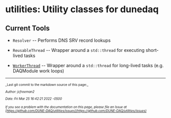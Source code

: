 # utilities: Utility classes for dunedaq

## Current Tools


* `Resolver` -- Performs DNS SRV record lookups

* `ReusableThread` -- Wrapper around a `std::thread` for executing short-lived tasks

* [`WorkerThread`](WorkerThread-Usage-Notes/) -- Wrapper around a `std::thread` for long-lived tasks (e.g. DAQModule work loops) 


-----

<font size="1">
_Last git commit to the markdown source of this page:_


_Author: jcfreeman2_

_Date: Fri Mar 25 16:42:21 2022 -0500_

_If you see a problem with the documentation on this page, please file an Issue at [https://github.com/DUNE-DAQ/utilities/issues](https://github.com/DUNE-DAQ/utilities/issues)_
</font>
